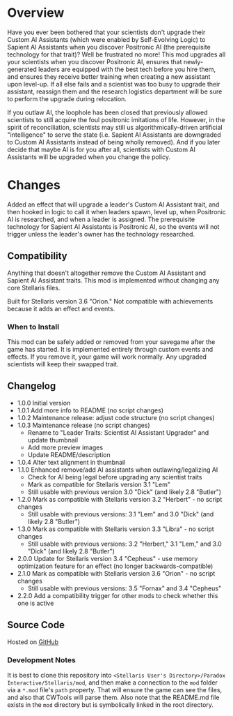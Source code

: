 # Overview

Have you ever been bothered that your scientists don't upgrade their Custom AI Assistants (which were enabled by Self-Evolving Logic) to Sapient AI Assistants when you discover Positronic AI (the prerequisite technology for that trait)?  Well be frustrated no more!  This mod upgrades all your scientists when you discover Positronic AI, ensures that newly-generated leaders are equipped with the best tech before you hire them, and ensures they receive better training when creating a new assistant upon level-up.  If all else fails and a scientist was too busy to upgrade their assistant, reassign them and the research logistics department will be sure to perform the upgrade during relocation.

If you outlaw AI, the loophole has been closed that previously allowed scientists to still acquire the foul positronic imitations of life.  However, in the spirit of reconciliation, scientists may still us algorithmically-driven artificial "intelligence" to serve the state (i.e. Sapient AI Assistants are downgraded to Custom AI Assistants instead of being wholly removed).  And if you later decide that maybe AI is for you after all, scientists with Custom AI Assistants will be upgraded when you change the policy.

# Changes

Added an effect that will upgrade a leader's Custom AI Assistant trait, and then hooked in logic to call it when leaders spawn, level up, when Positronic AI is researched, and when a leader is assigned.  The prerequisite technology for Sapient AI Assistants is Positronic AI, so the events will not trigger unless the leader's owner has the technology researched.

## Compatibility

Anything that doesn't altogether remove the Custom AI Assistant and Sapient AI Assistant traits.  This mod is implemented without changing any core Stellaris files.

Built for Stellaris version 3.6 "Orion." Not compatible with achievements because it adds an effect and events.

### When to Install

This mod can be safely added or removed from your savegame after the game has started.  It is implemented entirely through custom events and effects. If you remove it, your game will work normally.  Any upgraded scientists will keep their swapped trait.

## Changelog

* 1.0.0 Initial version
* 1.0.1 Add more info to README (no script changes)
* 1.0.2 Maintenance release: adjust code structure (no script changes)
* 1.0.3 Maintenance release (no script changes)
    * Rename to "Leader Traits: Scientist AI Assistant Upgrader" and update thumbnail
    * Add more preview images
    * Update README/description
* 1.0.4 Alter text alignment in thumbnail
* 1.1.0 Enhanced remove/add AI assistants when outlawing/legalizing AI
    * Check for AI being legal before upgrading any scientist traits
    * Mark as compatible for Stellaris version 3.1 "Lem"
    * Still usable with previous version 3.0 "Dick" (and likely 2.8 "Butler")
* 1.2.0 Mark as compatible with Stellaris version 3.2 "Herbert" - no script changes
    * Still usable with previous versions: 3.1 "Lem" and 3.0 "Dick" (and likely 2.8 "Butler")
* 1.3.0 Mark as compatible with Stellaris version 3.3 "Libra" - no script changes
    * Still usable with previous versions: 3.2 "Herbert," 3.1 "Lem," and 3.0 "Dick" (and likely 2.8 "Butler")
* 2.0.0 Update for Stellaris version 3.4 "Cepheus" - use memory optimization feature for an effect (no longer backwards-compatible)
* 2.1.0 Mark as compatible with Stellaris version 3.6 "Orion" - no script changes
    * Still usable with previous versions: 3.5 "Fornax" and 3.4 "Cepheus"
* 2.2.0 Add a compatibility trigger for other mods to check whether this one is active

## Source Code

Hosted on [GitHub](https://github.com/corsairmarks/scientist_ai_assistant_upgrader)

### Development Notes

It is best to clone this repository into `<Stellaris User's Directory>/Paradox Interactive/Stellaris/mod`, and then make a connection to the `mod` folder via a `*.mod` file's `path` property.  That will ensure the game can see the files, and also that CWTools will parse them.  Also note that the README.md file exists in the `mod` directory but is symbolically linked in the root directory.